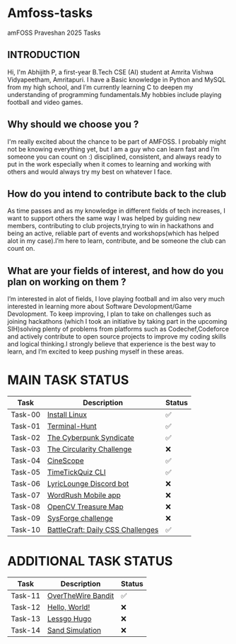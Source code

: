 # Amfoss-tasks
amFOSS Praveshan 2025 Tasks

## INTRODUCTION
Hi, I'm Abhijith P, a first-year B.Tech CSE (AI) student at Amrita Vishwa Vidyapeetham, Amritapuri. I have a Basic knowledge in 
Python and MySQL from my high school, and I’m currently learning C to deepen my understanding of programming
fundamentals.My hobbies include playing football and video games.

## Why should we choose you ?
I'm really excited about the chance to be part of AMFOSS. I probably might not be knowing everything yet, but I am a guy who
can learn fast and I’m someone you can count on :) disciplined, consistent, and always ready to put in the work
especially when it comes to learning and working with others and would always try my best on whatever I face.

## How do you intend to contribute back to the club
As time passes and as my knowledge in different fields of tech increases, I want to support others the same way I was helped
by guiding new members, contributing to club projects,trying to win in hackathons and being an active, reliable part of 
events and workshops(which has helped alot in my case).I’m here to learn, contribute, and be someone the club can count on.

## What are your fields of interest, and how do you plan on working on them ?
I’m interested in alot of fields, I love playing football and im also very much interested in learning more about Software 
Devolopment/Game Devolopment.
To keep improving, I plan to take on challenges such as joining hackathons (which I took an initiative by taking part in the
upcoming SIH)solving plenty of problems from platforms such as Codechef,Codeforce and actively contribute to open source
projects to improve my coding skills and logical thinking.I strongly believe that experience is the best way to learn, 
and I’m excited to keep pushing myself in these areas.


#	MAIN TASK STATUS
 
| Task    | Description                                     | Status |
| ------- | ----------------------------------------------- | ------ |
| Task-00 | [Install Linux](./task-00/)                     | ✅      |
| Task-01 | [Terminal-Hunt](./task-01/)                     | ✅      |
| Task-02 | [The Cyberpunk Syndicate](./task-02/)           | ✅      |
| Task-03 | [The Circularity Challenge](./task-03/)         | ❌      |
| Task-04 | [CineScope](./task-04/)                         | ✅      |
| Task-05 | [TimeTickQuiz CLI](./task-05/)                  | ✅      |
| Task-06 | [LyricLounge Discord bot](./task-06/)           | ❌      |
| Task-07 | [WordRush Mobile app](./task-07/)               | ❌      |
| Task-08 | [OpenCV Treasure Map](./task-08/)               | ❌      |
| Task-09 | [SysForge challenge](./task-09/)                | ❌      |
| Task-10 | [BattleCraft: Daily CSS Challenges](./task-10/) | ✅      |

#	ADDITIONAL TASK STATUS

| Task    | Description                                      | Status |
| ------- | ------------------------------------------------ | ------ |
| Task-11 | [OverTheWire Bandit](./additional-tasks/task-11) | ✅      |
| Task-12 | [Hello, World!](./additional-tasks/task-12)      | ❌      |
| Task-13 | [Lessgo Hugo](./additional-tasks/task-13)        | ❌      |
| Task-14 | [Sand Simulation](./additional-tasks/task-14)    | ❌      |

